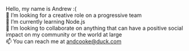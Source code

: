 Hello, my name is Andrew :( <BR>
👀 I’m looking for a creative role on a progressive team<BR>
🌱 I’m currently learning Node.js<BR>
💞️ I’m looking to collaborate on anything that can have a positive social impact on my community or the world at large<BR>
📫 You can reach me at andcooke@duck.com<BR>
